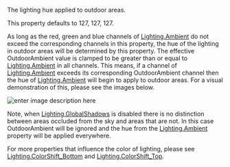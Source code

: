 The lighting hue applied to outdoor areas.

This property defaults to 127, 127, 127.

As long as the red, green and blue channels of [Lighting.Ambient](https://create.roblox.com/docs/reference/engine/classes/Lighting#Ambient) do not
exceed the corresponding channels in this property, the hue of the
lighting in outdoor areas will be determined by this property. The
effective OutdoorAmbient value is clamped to be greater than or equal to
[Lighting.Ambient](https://create.roblox.com/docs/reference/engine/classes/Lighting#Ambient) in all channels. This means, if a channel of
[Lighting.Ambient](https://create.roblox.com/docs/reference/engine/classes/Lighting#Ambient) exceeds its corresponding OutdoorAmbient channel then
the hue of [Lighting.Ambient](https://create.roblox.com/docs/reference/engine/classes/Lighting#Ambient) will begin to apply to outdoor areas. For a
visual demonstration of this, please see the images below.

![enter image description here][1]

Note, when [Lighting.GlobalShadows](https://create.roblox.com/docs/reference/engine/classes/Lighting#GlobalShadows) is disabled there is no distinction
between areas occluded from the sky and areas that are not. In this case
OutdoorAmbient will be ignored and the hue from the [Lighting.Ambient](https://create.roblox.com/docs/reference/engine/classes/Lighting#Ambient)
property will be applied everywhere.

For more properties that influence the color of lighting, please see
[Lighting.ColorShift_Bottom](https://create.roblox.com/docs/reference/engine/classes/Lighting#ColorShift_Bottom) and [Lighting.ColorShift_Top](https://create.roblox.com/docs/reference/engine/classes/Lighting#ColorShift_Top).

[1]: https://prod.docsiteassets.roblox.com/assets/blt6e6c67086eab8c57/Ambient.png